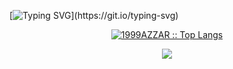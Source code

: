 [![Typing SVG](https://readme-typing-svg.herokuapp.com?font=Architects+Daughter&color=7AF79A&size=30&lines=Hey!+It's+Lucas+Feuser!;I'm+a+Begginer+Developer...;I'm+study+Software+Engineer;)](https://git.io/typing-svg)

<p align="center">
          <a href="https://github.com/1999AZZAR/">
          <img src="https://github-readme-stats.vercel.app/api/top-langs/?username=LucasFeuser&langs_count=6&theme=gruvbox&layout=compact&hide_border=true" alt="1999AZZAR :: Top Langs" /></a>
 </p>
 <p align="center">
	<img src="https://github-readme-stats.vercel.app/api?username=LucasFeuser&count_private=true&show_icons=trueline_height=21&bg_color=0,EC6C6C,FFD479,FFFC79,73FA79&theme=graywhite"
	/>
	</p>

	
